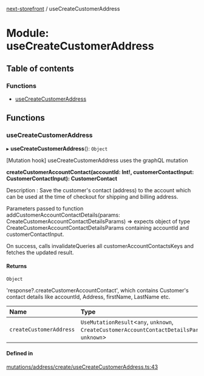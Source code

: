 [next-storefront](../README.md) / useCreateCustomerAddress

# Module: useCreateCustomerAddress

## Table of contents

### Functions

- [useCreateCustomerAddress](useCreateCustomerAddress.md#usecreatecustomeraddress)

## Functions

### useCreateCustomerAddress

▸ **useCreateCustomerAddress**(): `Object`

[Mutation hook] useCreateCustomerAddress uses the graphQL mutation

<b>createCustomerAccountContact(accountId: Int!, customerContactInput: CustomerContactInput): CustomerContact</b>

Description : Save the customer's contact (address) to the account which can be used at the time of checkout for shipping and billing address.

Parameters passed to function addCustomerAccountContactDetails(params: CreateCustomerAccountContactDetailsParams) => expects object of type CreateCustomerAccountContactDetailsParams containing accountId and customerContactInput.

On success, calls invalidateQueries all customerAccountContactsKeys and fetches the updated result.

#### Returns

`Object`

'response?.createCustomerAccountContact', which contains Customer's contact details like accountId, Address, firstName, LastName etc.

| Name                    | Type                                                                                           |
| :---------------------- | :--------------------------------------------------------------------------------------------- |
| `createCustomerAddress` | `UseMutationResult`<`any`, `unknown`, `CreateCustomerAccountContactDetailsParams`, `unknown`\> |

#### Defined in

[mutations/address/create/useCreateCustomerAddress.ts:43](https://github.com/KiboSoftware/nextjs-storefront/blob/474c22ea/hooks/mutations/address/create/useCreateCustomerAddress.ts#L43)
